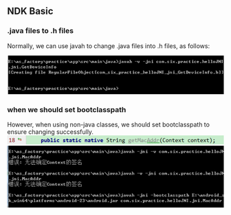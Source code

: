 ## NDK Basic
### .java files to .h files

Normally, we can use javah to change .java files into .h files, as follows:

![](/imgs/20160106_1.png)

### when we should set bootclasspath
However, when using non-java classes, we should set bootclasspath to ensure changing successfully.
![](/imgs/20160106_2.png)
![](/imgs/20160106_3.png)
